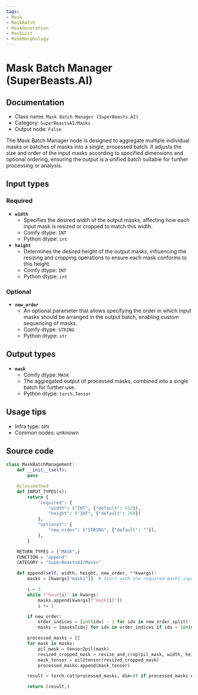 ```yaml
---
tags:
- Mask
- MaskBatch
- MaskGeneration
- MaskList
- MaskMorphology
---
```


# Mask Batch Manager (SuperBeasts.AI)
## Documentation
- Class name: `Mask Batch Manager (SuperBeasts.AI)`
- Category: `SuperBeastsAI/Masks`
- Output node: `False`

The Mask Batch Manager node is designed to aggregate multiple individual masks or batches of masks into a single, processed batch. It adjusts the size and order of the input masks according to specified dimensions and optional ordering, ensuring the output is a unified batch suitable for further processing or analysis.
## Input types
### Required
- **`width`**
    - Specifies the desired width of the output masks, affecting how each input mask is resized or cropped to match this width.
    - Comfy dtype: `INT`
    - Python dtype: `int`
- **`height`**
    - Determines the desired height of the output masks, influencing the resizing and cropping operations to ensure each mask conforms to this height.
    - Comfy dtype: `INT`
    - Python dtype: `int`
### Optional
- **`new_order`**
    - An optional parameter that allows specifying the order in which input masks should be arranged in the output batch, enabling custom sequencing of masks.
    - Comfy dtype: `STRING`
    - Python dtype: `str`
## Output types
- **`mask`**
    - Comfy dtype: `MASK`
    - The aggregated output of processed masks, combined into a single batch for further use.
    - Python dtype: `torch.Tensor`
## Usage tips
- Infra type: `GPU`
- Common nodes: unknown


## Source code
```python
class MaskBatchManagement:
    def __init__(self):
        pass

    @classmethod
    def INPUT_TYPES(s):
        return {
            "required": {
                "width": ("INT", {"default": 512}),
                "height": ("INT", {"default": 768})
            },
            "optional": {
                "new_order": ("STRING", {"default": ""}),
            },
        }

    RETURN_TYPES = ("MASK",)
    FUNCTION = "append"
    CATEGORY = "SuperBeastsAI/Masks"

    def append(self, width, height, new_order, **kwargs):
        masks = [kwargs["mask1"]]  # Start with the required mask1 input

        i = 2
        while f"mask{i}" in kwargs:
            masks.append(kwargs[f"mask{i}"])
            i += 1

        if new_order:
            order_indices = [int(idx) - 1 for idx in new_order.split(',') if idx.strip()]
            masks = [masks[idx] for idx in order_indices if idx < len(masks)]

        processed_masks = []
        for mask in masks:
            pil_mask = tensor2pil(mask)
            resized_cropped_mask = resize_and_crop(pil_mask, width, height)
            mask_tensor = pil2tensor(resized_cropped_mask)
            processed_masks.append(mask_tensor)

        result = torch.cat(processed_masks, dim=0) if processed_masks else torch.empty(0, 1, height, width)

        return (result,)

```
